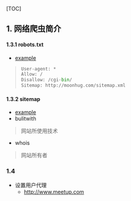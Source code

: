 [TOC]

## 1. 网络爬虫简介

#### 1.3.1 robots.txt
* [example](https://moonhug.com/robots.txt)

> ```python
> User-agent: *
> Allow: /
> Disallow: /cgi-bin/
> Sitemap: http://moonhug.com/sitemap.xml
> ```

#### 1.3.2 sitemap

* [example](https://moonhug.com/sitemap.xml)
* bulitwith
> 网站所使用技术

* whois
> 网站所有者

### 1.4 

* 设置用户代理
  * <http://www.meetup.com>

